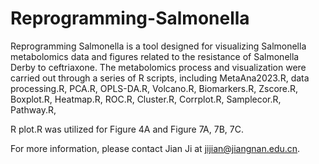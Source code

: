 # Reprogramming-Salmonella

Reprogramming Salmonella is a tool designed for visualizing Salmonella metabolomics data and figures related to the resistance of Salmonella Derby to ceftriaxone. 
The metabolomics process and visualization were carried out through a series of R scripts, including 
MetaAna2023.R, 
data processing.R, 
PCA.R, 
OPLS-DA.R, 
Volcano.R, 
Biomarkers.R, 
Zscore.R, 
Boxplot.R, 
Heatmap.R, 
ROC.R, 
Cluster.R, 
Corrplot.R, 
Samplecor.R, 
Pathway.R, 

R plot.R was utilized for Figure 4A and Figure 7A, 7B, 7C. 

For more information, please contact Jian Ji at jijian@jiangnan.edu.cn.
